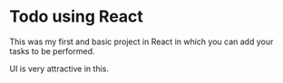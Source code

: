 # Todo using React

This was my first and basic project in React in which you can add your tasks to be performed.

UI is very attractive in this.



















 



















































































